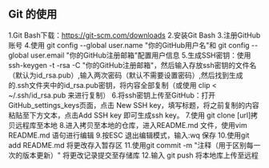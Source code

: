 ## Git 的使用 

1.Git Bash下载：https://git-scm.com/downloads
2.安装Git Bash
3.注册GitHub账号
4.使用 git config --global user.name "你的GitHub用户名"和 git config --global user.email "你的GitHub注册邮箱"配置用户信息
5.生成SSH密钥：使用 ssh-keygen -t -rsa -C "你的GitHub注册邮箱"，然后输入存放ssh密钥的文件名（默认为id_rsa.pub）,输入两次密码（默认不需要设置密码）,然后找到生成的.ssh文件夹中的id_rsa.pub密钥，将内容全部复制（或使用 clip < ~/.ssh/id_rsa.pub 来进行复制）
6.将ssh密钥上传至GitHub：打开GitHub_settings_keys页面，点击 New SSH key，填写标题，将之前复制的内容粘贴至下方文本，点击Add SSH key 即可生成ssh key。
7.使用 git clone [url]拷贝远程库至本地
8.进入拷贝至本地的仓库，进入README.md 文件，使用vim README.md 语句进行编辑
9.按ESC 退出编辑模式，输入:wq 保存
10.使用git add README.md 将更改存入暂存区
11.使用git commit -m "注释（用于区别每一次的版本更新）" 将更改记录提交至存储库
12.输入 git push 将本地库上传至远程

